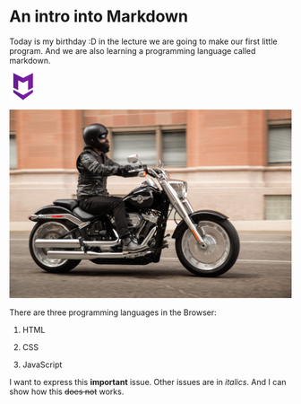 # An intro into Markdown

Today is my birthday :D in the lecture we are going to make our first little program. And we are also learning a programming language called markdown.

![alt text](https://github.com/adam-p/markdown-here/raw/master/src/common/images/icon48.png "Logo Title Text 1")

![Harley driver](i01.jpg)

There are three programming languages in the Browser:

1. HTML

1. CSS

1. JavaScript

I want to express this **important** issue. Other issues are in _italics_. And I can show how this ~~does not~~ works.
